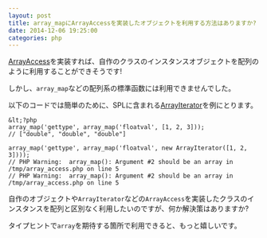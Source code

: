 ```yaml
---
layout: post
title: array_mapにArrayAccessを実装したオブジェクトを利用する方法はありますか?
date: 2014-12-06 19:25:00
categories: php
---
```

<p><a href="http://php.net/manual/class.arrayaccess.php" rel="nofollow">ArrayAccess</a>を実装すれば、自作のクラスのインスタンスオブジェクトを配列のように利用することができそうです!</p>

<p>しかし、<code>array_map</code>などの配列系の標準函数には利用できませんでした。</p>

<p>以下のコードでは簡単のために、SPLに含まれる<a href="http://php.net/manual/class.arrayiterator.php" rel="nofollow">ArrayIterator</a>を例にとります。</p>

```
&lt;?php
array_map('gettype', array_map('floatval', [1, 2, 3]));
// ["double", "double", "double"]

array_map('gettype', array_map('floatval', new ArrayIterator([1, 2, 3])));
// PHP Warning:  array_map(): Argument #2 should be an array in /tmp/array_access.php on line 5
// PHP Warning:  array_map(): Argument #2 should be an array in /tmp/array_access.php on line 5
```

<p>自作のオブジェクトや<code>ArrayIterator</code>などの<code>ArrayAccess</code>を実装したクラスのインスタンスを配列と区別なく利用したいのですが、何か解決策はありますか?</p>

<p>タイプヒントで<code>array</code>を期待する箇所で利用できると、もっと嬉しいです。</p>
